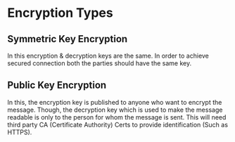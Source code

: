 # Encryption Types

## Symmetric Key Encryption

In this encryption & decryption keys are the same. In order to achieve secured
connection both the parties should have the same key.

## Public Key Encryption

In this, the encryption key is published to anyone who want to encrypt the
message. Though, the decryption key which is used to make the message readable
is only to the person for whom the message is sent. This will need third party
CA (Certificate Authority) Certs to provide identification (Such as HTTPS).
